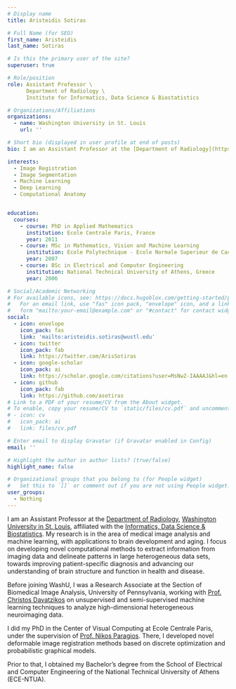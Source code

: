 ```yaml
---
# Display name
title: Aristeidis Sotiras

# Full Name (for SEO)
first_name: Aristeidis
last_name: Sotiras

# Is this the primary user of the site?
superuser: true

# Role/position
role: Assistant Professor \
      Department of Radiology \
      Institute for Informatics, Data Science & Biostatistics

# Organizations/Affiliations
organizations:
  - name: Washington University in St. Louis
    url: ''

# Short bio (displayed in user profile at end of posts)
bio: I am an Assistant Professor at the [Department of Radiology](https://www.mir.wustl.edu/), [Washington University in St. Louis](https://wustl.edu/), affiliated with the [Informatics, Data Science & Biostatistics](https://i2db.wustl.edu/). My research is in the area of medical image analysis and machine learning, with applications to brain development and aging.

interests:
  - Image Registration
  - Image Segmentation
  - Machine Learning
  - Deep Learning
  - Computational Anatomy


education:
  courses:
    - course: PhD in Applied Mathematics
      institution: Ecole Centrale Paris, France
      year: 2011
    - course: MSc in Mathematics, Vision and Machine Learning
      institution: Ecole Polytechnique - Ecole Normale Superieur de Cachan, France
      year: 2007
    - course: BSc in Electrical and Computer Engineering
      institution: National Technical University of Athens, Greece
      year: 2006

# Social/Academic Networking
# For available icons, see: https://docs.hugoblox.com/getting-started/page-builder/#icons
#   For an email link, use "fas" icon pack, "envelope" icon, and a link in the
#   form "mailto:your-email@example.com" or "#contact" for contact widget.
social:
  - icon: envelope
    icon_pack: fas
    link: 'mailto:aristeidis.sotiras@wustl.edu'
  - icon: twitter
    icon_pack: fab
    link: https://twitter.com/ArisSotiras
  - icon: google-scholar
    icon_pack: ai
    link: https://scholar.google.com/citations?user=MsNwZ-IAAAAJ&hl=en
  - icon: github
    icon_pack: fab
    link: https://github.com/asotiras
# Link to a PDF of your resume/CV from the About widget.
# To enable, copy your resume/CV to `static/files/cv.pdf` and uncomment the lines below.
# - icon: cv
#   icon_pack: ai
#   link: files/cv.pdf

# Enter email to display Gravatar (if Gravatar enabled in Config)
email: ''

# Highlight the author in author lists? (true/false)
highlight_name: false

# Organizational groups that you belong to (for People widget)
#   Set this to `[]` or comment out if you are not using People widget.
user_groups:
  - Nothing
---
```


I am an Assistant Professor at the [Department of Radiology](https://www.mir.wustl.edu/), [Washington University in St. Louis](https://wustl.edu/), affiliated with the [Informatics, Data Science & Biostatistics](https://i2db.wustl.edu/). My research is in the area of medical image analysis and machine learning, with applications to brain development and aging. I focus on developing novel computational methods to extract information from imaging data and delineate patterns in large heterogeneous data sets, towards improving patient-specific diagnosis and advancing our understanding of brain structure and function in health and disease.

Before joining WashU, I was a Research Associate at the Section of Biomedical Image Analysis, University of Pennsylvania, working with [Prof. Christos Davatzikos](https://www.med.upenn.edu/apps/faculty/index.php/g334/p32990) on unsupervised and semi-supervised machine learning techniques to analyze high-dimensional heterogeneous neuroimaging data.

I did my PhD in the Center of Visual Computing at Ecole Centrale Paris, under the supervision of [Prof. Nikos Paragios](https://scholar.google.com/citations?user=7edhlaQAAAAJ&hl=en). There, I developed novel deformable image registration methods based on discrete optimization and probabilistic graphical models.

Prior to that, I obtained my Bachelor’s degree from the School of Electrical and Computer Engineering of the National Technical University of Athens (ECE-NTUA).
